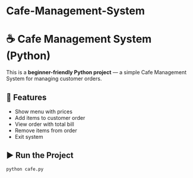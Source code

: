 # Cafe-Management-System
# ☕ Cafe Management System (Python)

This is a **beginner-friendly Python project** — a simple Cafe Management System for managing customer orders.

## 🚀 Features
- Show menu with prices
- Add items to customer order
- View order with total bill
- Remove items from order
- Exit system

## ▶️ Run the Project
```bash
python cafe.py
